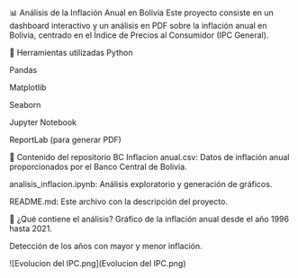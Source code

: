 📊 Análisis de la Inflación Anual en Bolivia
Este proyecto consiste en un dashboard interactivo y un análisis en PDF sobre la inflación anual en Bolivia, centrado en el Índice de Precios al Consumidor (IPC General).

🧰 Herramientas utilizadas
Python

Pandas

Matplotlib

Seaborn

Jupyter Notebook

ReportLab (para generar PDF)

📁 Contenido del repositorio
BC Inflacion anual.csv: Datos de inflación anual proporcionados por el Banco Central de Bolivia.

analisis_inflacion.ipynb: Análisis exploratorio y generación de gráficos.

README.md: Este archivo con la descripción del proyecto.

📌 ¿Qué contiene el análisis?
Gráfico de la inflación anual desde el año 1996 hasta 2021.

Detección de los años con mayor y menor inflación.


![Evolucion del IPC.png](Evolucion del IPC.png)
